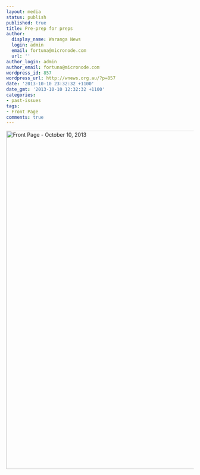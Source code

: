 ```yaml
---
layout: media
status: publish
published: true
title: Pre-prep for preps
author:
  display_name: Waranga News
  login: admin
  email: fortuna@micronode.com
  url: ''
author_login: admin
author_email: fortuna@micronode.com
wordpress_id: 857
wordpress_url: http://wnews.org.au/?p=857
date: '2013-10-10 23:32:32 +1100'
date_gmt: '2013-10-10 12:32:32 +1100'
categories:
- past-issues
tags:
- Front Page
comments: true
---
```


<a href="{{ site.url }}/images/2013/10/frontpage-20131010.pdf"><img class="alignnone size-full wp-image-855" alt="Front Page - October 10, 2013" src="{{ site.url }}/images/2013/10/frontpage-20131010.png" width="624" height="907" /></a>
